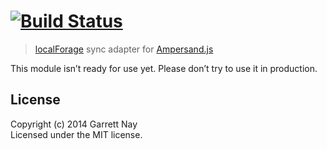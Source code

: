 #  [![Build Status](https://secure.travis-ci.org/garrettn/ampersand-sync-localforage.png?branch=master)](http://travis-ci.org/garrettn/ampersand-sync-localforage)

> [localForage](http://mozilla.github.io/localForage) sync adapter for [Ampersand.js](http://ampersandjs.com)


This module isn’t ready for use yet. Please don’t try to use it in production.

## License

Copyright (c) 2014 Garrett Nay  
Licensed under the MIT license.
